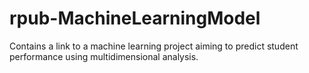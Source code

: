 # rpub-MachineLearningModel
Contains a link to a machine learning project aiming to predict student performance using multidimensional analysis.
